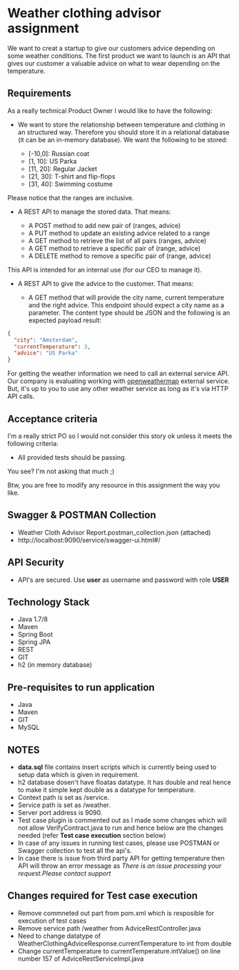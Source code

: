 # Weather clothing advisor assignment

We want to creat a startup to give our customers advice depending on some weather conditions. The first product we want
to launch is an API that gives our customer a valuable advice on what to wear depending on the temperature.

## Requirements

As a really technical Product Owner I would like to have the following:

* We want to store the relationship between temperature and clothing in an structured way. Therefore you should store it
in a relational database (it can be an in-memory database). We want the following to be stored:

  - [-10,0]: Russian coat
  - [1, 10]: US Parka
  - [11, 20]: Regular Jacket
  - [21, 30]: T-shirt and flip-flops
  - [31, 40]: Swimming costume

Please notice that the ranges are inclusive.

* A REST API to manage the stored data. That means:

  - A POST method to add new pair of (ranges, advice)
  - A PUT method to update an existing advice related to a range
  - A GET method to retrieve the list of all pairs (ranges, advice)
  - A GET method to retrieve a specific pair of (range, advice)
  - A DELETE method to remove a specific pair of (range, advice)

This API is intended for an internal use (for our CEO to manage it).

* A REST API to give the advice to the customer. That means:

  - A GET method that will provide the city name, current temperature and the right advice. This endpoint should expect
   a city name as a parameter. The content type should be JSON and the following is an expected payload result:
  
```json
{
  "city": "Amsterdam",
  "currentTemperature": 3,
  "advice": "US Parka"
}
```

For getting the weather information we need to call an external service API. Our company is evaluating working with 
[openweathermap][1] external service. But, it's up to you to use any other weather service as long as it's via HTTP API
calls.

[1]: https://openweathermap.org/api

## Acceptance criteria

I'm a really strict PO so I would not consider this story ok unless it meets the following criteria:

* All provided tests should be passing.

You see? I'm not asking that much ;)

Btw, you are free to modify any resource in this assignment the way you like.

## Swagger & POSTMAN Collection

* Weather Cloth Advisor Report.postman_collection.json (attached) 
* http://localhost:9090/service/swagger-ui.html#/

## API Security

* API's are secured. Use **user** as username and password with role **USER**

## Technology Stack

  - Java 1.7/8
  - Maven
  - Spring Boot
  - Spring JPA
  - REST
  - GIT
  - h2 (in memory database)

## Pre-requisites to run application

   - Java 
   - Maven 
   - GIT
   - MySQL
   
## NOTES

   - **data.sql** file contains insert scripts which is currently being used to setup data which is given in requirement.
   - h2 database dosen't have floatas datatype. It has double and real hence to make it simple kept double as a datatype for temperature. 
   - Context path is set as /service.
   - Service path is set as /weather.
   - Server port address is 9090.
   - Test case plugin is commented out as I made some changes which will not allow VerifyContract.java to run and hence below are the changes needed (refer **Test case execution** section below)
   - In case of any issues in running test cases, please use POSTMAN or Swagger collection to test all the api's.
   - In case there is issue from third party API for getting temperature then API will throw an error message as *There is an issue processing your request.Please contact support*
   
## Changes required for Test case execution

   - Remove commneted out part from pom.xml which is resposible for execution of test cases
   - Remove service path /weather from AdviceRestController.java
   - Need to change datatype of WeatherClothingAdviceResponse.currentTemperature to int from double
   - Change currentTemperature to currentTemperature.intValue() on line number 157 of AdviceRestServiceImpl.java
   

